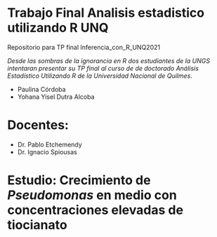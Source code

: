 # Trabajo Final Analisis estadistico utilizando R UNQ
Repositorio para TP final Inferencia_con_R_UNQ2021

_Desde las sombras de la ignorancia en R dos estudiantes de la UNGS intentaran presentar su TP final al curso de de doctorado Análisis Estadístico Utilizando R de la Universidad Nacional de Quilmes._

* Paulina Córdoba
* Yohana Yisel Dutra Alcoba

# Docentes:
* Dr. Pablo Etchemendy
* Dr. Ignacio Spiousas

# Estudio: Crecimiento de _Pseudomonas_ en medio con concentraciones elevadas de tiocianato
